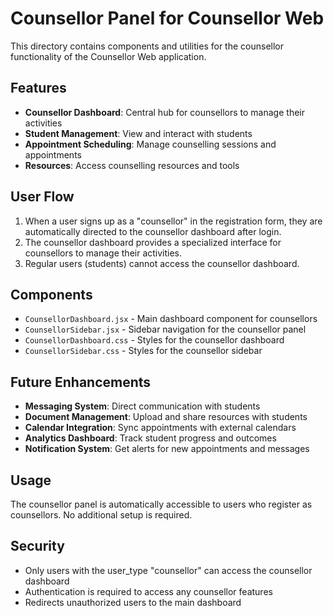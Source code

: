 # Counsellor Panel for Counsellor Web

This directory contains components and utilities for the counsellor functionality of the Counsellor Web application.

## Features

- **Counsellor Dashboard**: Central hub for counsellors to manage their activities
- **Student Management**: View and interact with students
- **Appointment Scheduling**: Manage counselling sessions and appointments
- **Resources**: Access counselling resources and tools

## User Flow

1. When a user signs up as a "counsellor" in the registration form, they are automatically directed to the counsellor dashboard after login.
2. The counsellor dashboard provides a specialized interface for counsellors to manage their activities.
3. Regular users (students) cannot access the counsellor dashboard.

## Components

- `CounsellorDashboard.jsx` - Main dashboard component for counsellors
- `CounsellorSidebar.jsx` - Sidebar navigation for the counsellor panel
- `CounsellorDashboard.css` - Styles for the counsellor dashboard
- `CounsellorSidebar.css` - Styles for the counsellor sidebar

## Future Enhancements

- **Messaging System**: Direct communication with students
- **Document Management**: Upload and share resources with students
- **Calendar Integration**: Sync appointments with external calendars
- **Analytics Dashboard**: Track student progress and outcomes
- **Notification System**: Get alerts for new appointments and messages

## Usage

The counsellor panel is automatically accessible to users who register as counsellors. No additional setup is required.

## Security

- Only users with the user_type "counsellor" can access the counsellor dashboard
- Authentication is required to access any counsellor features
- Redirects unauthorized users to the main dashboard
